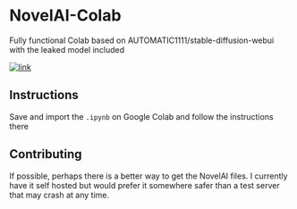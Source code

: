 # NovelAI-Colab
Fully functional Colab based on AUTOMATIC1111/stable-diffusion-webui with the leaked model included

[![link](https://colab.research.google.com/assets/colab-badge.svg)](https://colab.research.google.com/drive/1PvNyEWIhDU_D-i15DzpPjqDQkbYv_6Hu?usp=sharing)

## Instructions
Save and import the `.ipynb` on Google Colab and follow the instructions there

## Contributing
If possible, perhaps there is a better way to get the NovelAI files. I currently have it self hosted but would prefer it somewhere safer than a test server that may crash at any time.
